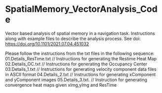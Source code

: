 # SpatialMemory_VectorAnalysis_Code
Vector based analysis of spatial memory in a navigation task. Instructions along with example files to describe the analysis process. See doi: https://doi.org/10.1101/2021.07.04.451032


Please follow the instructions from the txt files in the following sequence:
01.Details_ResTime.txt    // Instructions for generating the Restime Heat Map
02.Details_OC.txt         // Instructions for generating the Occupancy Center
03.Details_1.txt          // Instructions for generating velocity component data files in ASCII format
04.Details_2.txt          // Instructions for generating xComponent and yComponent images
05.Details_3.txt.         // Instruction for generating convergence heat maps given xImg,yImg and ResTime
